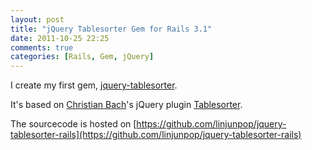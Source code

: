 ```yaml
---
layout: post
title: "jQuery Tablesorter Gem for Rails 3.1"
date: 2011-10-25 22:25
comments: true
categories: [Rails, Gem, jQuery]
---
```


I create my first gem, [jquery-tablesorter](https://rubygems.org/gems/jquery-tablesorter).

It's based on [Christian Bach](http://lovepeacenukes.com/)'s jQuery plugin [Tablesorter](http://tablesorter.com).

The sourcecode is hosted on [https://github.com/linjunpop/jquery-tablesorter-rails](https://github.com/linjunpop/jquery-tablesorter-rails)